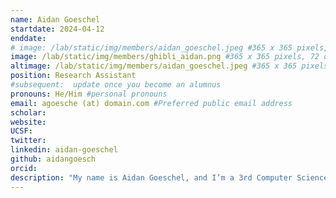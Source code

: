 ```yaml
---
name: Aidan Goeschel
startdate: 2024-04-12
enddate: 
# image: /lab/static/img/members/aidan_goeschel.jpeg #365 x 365 pixels, 72 dpi
image: /lab/static/img/members/ghibli_aidan.png #365 x 365 pixels, 72 dpi, JPG
altimage: /lab/static/img/members/aidan_goeschel.jpeg #365 x 365 pixels, 72 dpi
position: Research Assistant
#subsequent:  update once you become an alumnus
pronouns: He/Him #personal pronouns
email: agoesche (at) domain.com #Preferred public email address
scholar:  
website: 
UCSF: 
twitter: 
linkedin: aidan-goeschel
github: aidangoesch
orcid: 
description: "My name is Aidan Goeschel, and I’m a 3rd Computer Science major at UCI. My primary research interest lies in developing computational models that represent cognitive processes. These models not only offer potential explanations for certain elements of cognition but also have valuable applications in modern artificial intelligence. Outside of the lab, I enjoy running, reading, and playing guitar."
---
```


